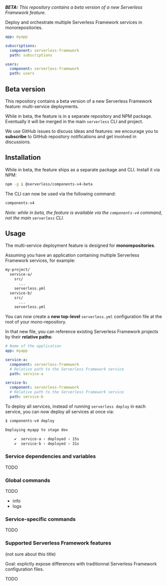***BETA:** This repository contains a beta version of a new Serverless Framework feature.*

Deploy and orchestrate multiple Serverless Framework services in monorepositories.

```yaml
app: myapp

subscriptions:
  component: serverless-framework
  path: subscriptions

users:
  component: serverless-framework
  path: users
```

## Beta version

This repository contains a beta version of a new Serverless Framework feature: multi-service deployments.

While in beta, the feature is in a separate repository and NPM package. Eventually it will be merged in the main `serverless` CLI and project.

We use GitHub issues to discuss ideas and features: we encourage you to **subscribe** to GitHub repository notifications and get involved in discussions.

## Installation

While in beta, the feature ships as a separate package and CLI. Install it via NPM:

```bash
npm -g i @serverless/components-v4-beta
```

The CLI can now be used via the following command:

```bash
components-v4
```

*Note: while in beta, the feature is available via the `components-v4` command, not the main `serverless` CLI.*

## Usage

The multi-service deployment feature is designed for **monorepositories**.

Assuming you have an application containing multiple Serverless Framework services, for example:

```bash
my-project/
  service-a/
    src/
      ...
    serverless.yml
  service-b/
    src/
      ...
    serverless.yml
```

You can now create a **new top-level** `serverless.yml` configuration file at the root of your mono-repository.

In that new file, you can reference existing Serverless Framework projects by their **relative paths**:

```yaml
# Name of the application
app: myapp

service-a:
  component: serverless-framework
  # Relative path to the Serverless Framework service
  path: service-a

service-b:
  component: serverless-framework
  # Relative path to the Serverless Framework service
  path: service-b
```

To deploy all services, instead of running `serverless deploy` in each service, you can now deploy all services at once via:

```bash
$ components-v4 deploy

Deploying myapp to stage dev

    ✔  service-a › deployed › 15s
    ✔  service-b › deployed › 31s

```

### Service dependencies and variables

TODO

### Global commands

TODO

- info
- logs

### Service-specific commands

TODO

### Supported Serverless Framework features

(not sure about this title)

Goal: explictly expose differences with traditionnal Serverless Framework configuration files.

TODO
